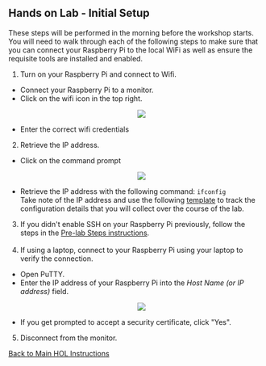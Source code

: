 ## Hands on Lab - Initial Setup

These steps will be performed in the morning before the workshop starts. You will need to walk through each of the following steps to make sure that you can connect your Raspberry Pi to the local WiFi as well as ensure the requisite tools are installed and enabled. 

1. Turn on your Raspberry Pi and connect to Wifi.
  - Connect your Raspberry Pi to a monitor.
  - Click on the wifi icon in the top right.
      <p align="center">
        <img src="/HOL/IOTHubPiHackathon/images/wifi.JPG" />
      </p>
  - Enter the correct wifi credentials
2. Retrieve the IP address.
  - Click on the command prompt
      <p align="center">
        <img src="/HOL/IOTHubPiHackathon/images/CommandPrompt.jpg" /> 
      </p>
  - Retrieve the IP address with the following command: `ifconfig` <br>
     Take note of the IP address and use the following [template](/HOL/IOTHubPiHackathon/IoTHOL-LabParameters.xlsx) to track the configuration details that you will collect over the course of the lab. 
3. If you didn't enable SSH on your Raspberry Pi previously, follow the steps in the [Pre-lab Steps instructions](/HOL/IOTHubPiHackathon/Prep). <br><br>
4. If using a laptop, connect to your Raspberry Pi using your laptop to verify the connection. 
  - Open PuTTY. 
  - Enter the IP address of your Raspberry Pi into the *Host Name (or IP address)* field. 
      <p align="center">
        <img src="/HOL/IOTHubPiHackathon/images/PuTTY.jpg" />
      </p>
  - If you get prompted to accept a security certificate, click "Yes". 
5. Disconnect from the monitor.


[Back to Main HOL Instructions](/HOL/IOTHubPiHackathon/README.md)
